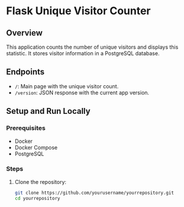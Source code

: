 # Flask Unique Visitor Counter

## Overview
This application counts the number of unique visitors and displays this statistic. It stores visitor information in a PostgreSQL database.

## Endpoints
- `/`: Main page with the unique visitor count.
- `/version`: JSON response with the current app version.

## Setup and Run Locally

### Prerequisites
- Docker
- Docker Compose
- PostgreSQL

### Steps
1. Clone the repository:
   ```bash
   git clone https://github.com/yourusername/yourrepository.git
   cd yourrepository
